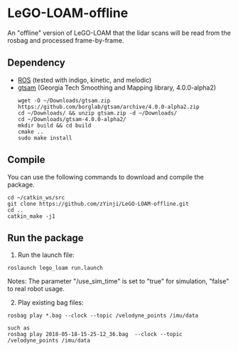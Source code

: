 # LeGO-LOAM-offline

 An "offline" version of LeGO-LOAM that the lidar scans will be read from the rosbag and processed frame-by-frame.


## Dependency

- [ROS](http://wiki.ros.org/ROS/Installation) (tested with indigo, kinetic, and melodic)
- [gtsam](https://github.com/borglab/gtsam/releases) (Georgia Tech Smoothing and Mapping library, 4.0.0-alpha2)
  ```
  wget -O ~/Downloads/gtsam.zip https://github.com/borglab/gtsam/archive/4.0.0-alpha2.zip
  cd ~/Downloads/ && unzip gtsam.zip -d ~/Downloads/
  cd ~/Downloads/gtsam-4.0.0-alpha2/
  mkdir build && cd build
  cmake ..
  sudo make install
  
## Compile

You can use the following commands to download and compile the package.

```
cd ~/catkin_ws/src
git clone https://github.com/zYinji/LeGO-LOAM-offline.git
cd ..
catkin_make -j1
```

## Run the package

1. Run the launch file:
```
roslaunch lego_loam run.launch
```
Notes: The parameter "/use_sim_time" is set to "true" for simulation, "false" to real robot usage.

2. Play existing bag files:
```
rosbag play *.bag --clock --topic /velodyne_points /imu/data

such as 
rosbag play 2018-05-18-15-25-12_36.bag  --clock --topic /velodyne_points /imu/data
```
